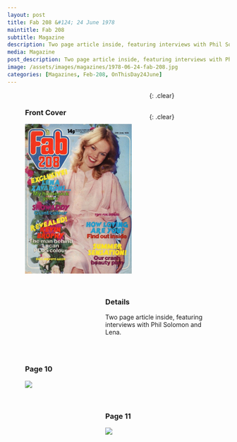 ```yaml
---
layout: post
title: Fab 208 &#124; 24 June 1978
maintitle: Fab 208
subtitle: Magazine
description: Two page article inside, featuring interviews with Phil Solomon and Lena.
media: Magazine
post_description: Two page article inside, featuring interviews with Phil Solomon and Lena.
image: /assets/images/magazines/1978-06-24-fab-208.jpg
categories: [Magazines, Feb-208, OnThisDay24June]
---
```


<figure class="fig1">
<h3>Front Cover</h3>
<a href="/assets/images/magazines/1978-06-24-fab-208.jpg"><img src="/assets/images/magazines/1978-06-24-fab-208.jpg" class="full-width zoom-in" /></a>
</figure>

<figure class="fig2">
<h3>Details</h3>
<p>Two page article inside, featuring interviews with Phil Solomon and Lena.</p>
</figure>

{: .clear}

<figure class="fig1">
<h3>Page 10</h3>
<a href="/assets/images/magazines/1978-06-24-fab-208-page-10.jpg"><img src="/assets/images/magazines/1978-06-24-fab-208-page-10.jpg" class="full-width zoom-in" /></a>
</figure>

<figure class="fig2">
<h3>Page 11</h3>
<a href="/assets/images/magazines/1978-06-24-fab-208-page-11.jpg"><img src="/assets/images/magazines/1978-06-24-fab-208-page-11.jpg" class="full-width zoom-in" /></a>
</figure>

<br />{: .clear}

<style>
.fig1 {float:left; width:48%;}

.fig2 {float:right; width:48%;}

.fig3 {float:right; width:100%;}

figcaption {float:left; width:100%;}

@media only screen and (max-width: 700px) {
.fig1, .fig2 {float:left; width:100%;}
figcaption {float:left; width:90%; margin-bottom: 10px;}
}
</style>
